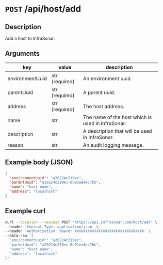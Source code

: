 # `POST` /api/host/add

## Description

Add a host to InfraSonar.

## Arguments

| key             | value          | description                                       |
| --------------- | -------------- | ------------------------------------------------- |
| environmentUuid | str (required) | An environment uuid.                              |
| parentUuid      | str (required) | A parent uuid.                                    |
| address         | str (required) | The host address.                                 |
| name            | str            | The name of the host which is used in InfraSonar. |
| description     | str            | A description that will be used in InfraSonar.    |
| reason          | str            | An audit logging message.                         |

## Example body (JSON)

```json
{
  "environmentUuid": "a20224c219ec",
  "parentUuid": "a20224c219ec-0b91ee4ec7bb",
  "name": "host name",
  "address": "localhost"
}
```

## Example curl

```bash
curl --location --request POST 'https://api.infrasonar.com/host/add' \
--header 'Content-Type: application/json' \
--header 'Authorization: Bearer XXXXXXXXXXXXXXXXXXXXXXXXXXXXXXXX' \
--data-raw '{
  "environmentUuid": "a20224c219ec",
  "parentUuid": "a20224c219ec-0b91ee4ec7bb",
  "name": "host name",
  "address": "localhost"
}'
```
